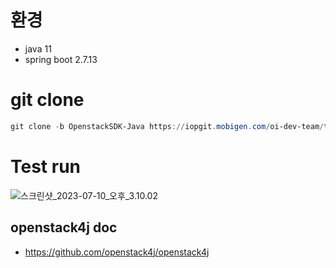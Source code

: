 # 환경
- java 11
- spring boot 2.7.13

# git clone
```powershell
git clone -b OpenstackSDK-Java https://iopgit.mobigen.com/oi-dev-team/technical-share/openstack.git
```



# Test run
![스크린샷_2023-07-10_오후_3.10.02](/uploads/f6b9ffd7b7f83df191e33f1c802b1ee2/스크린샷_2023-07-10_오후_3.10.02.png)

## openstack4j doc
- https://github.com/openstack4j/openstack4j

